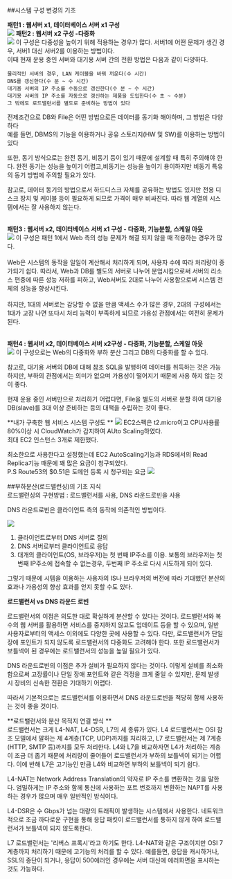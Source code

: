 ##시스템 구성 변경의 기초 

**패턴1 : 웹서버 x1, 데이터베이스 서버 x1 구성** </br>
![](패턴1.PNG)
**패턴2 : 웹서버 x2 구성 -다중화**</br>
![](패턴2.PNG)
이 구성은 다중성을 높이기 위해 적용하는 경우가 많다. 서버1에 어떤 문제가 생긴 경우, 서버1 대신 서버2를 이용하는 방법이다. </br>
이때 현재 운용 중인 서버와 대기용 서버 간의 전환 방법은 다음과 같이 다양하다. </br>
```
물리적인 서버의 경우, LAN 케이블을 바꿔 끼운다(수 시간)
DNS를 갱신한다(수 분 ~ 수 시간)
대기용 서버의 IP 주소를 수동으로 갱신한다(수 분 ~ 수 시간)
대기용 서버의 IP 주소를 자동으로 갱신하는 제품을 도입한다(수 초 ~ 수분)
그 밖에도 로드밸런서를 별도로 준비하는 방법이 있다
```
전제조건으로 DB와 File은 어떤 방법으로든 데이터를 동기화 해야하며, 그 방법은 다양하다 </br>
예를 들면, DBMS의 기능을 이용하거나 공유 스토리지(HW 및 SW)를 이용하는 방법이 있다 </br>

또한, 동기 방식으로는 완전 동기, 비동기 등이 있기 때문에 설계할 때 특히 주의해야 한다. 완전 동기는 성능을 높이기 어렵고,비동기는 성능을 높이기 용이하지만 비동기 특유의 동기 방법에 주의할 필요가 있다.</br>

참고로, 데이터 동기의 방법으로서 하드디스크 자체를 공유하는 방법도 있지만 전용 디스크 장치 및 케이블 등이 필요하게 되므로 가격이 매우 비싸진다. 따라 웹 계열의 시스템에서는 잘 사용하지 않는다. </br></br>

**패턴3 : 웹서버 x2, 데이터베이스 서버 x1 구성 - 다중화, 기능분할, 스케일 아웃**</br>
![](패턴3.PNG)
이 구성은 패턴 1에서 Web 측의 성능 문제가 해결 되지 않을 때 적용하는 경우가 많다.</br></br>
Web은 시스템의 동작을 일일이 계산해서 처리하게 되며, 사용자 수에 따라 처리량이 증가되기 쉽다. 따라서, Web과 DB를 별도의 서버로 나누어 분업시킴으로써 서버의 리소스 편중에 따른 성능 저하를 피하고, Web서버도 2대로 나누어 사용함으로써 시스템 전체의 성능을 향상시킨다. </br></br>
하지만, 1대의 서버로는 감당할 수 없을 만큼 액세스 수가 많은 경우, 2대의 구성에서는 1대가 고장 나면 또다시 처리 능력이 부족하게 되므로 가용성 관점에서는 여전히 문제가 된다.</br></br>

**패턴4 : 웹서버 x2, 데이터베이스 서버 x2구성 - 다중화, 기능분할, 스케일 아웃**</br>
![](패턴4.PNG)
이 구성으로는 Web의 다중화와 부하 분산 그리고 DB의 다중화를 할 수 있다. </br>

참고로, 대기용 서버의 DB에 대해 참조 SQL을 발행하여 데이터를 취득하는 것은 가능하지만, 부하의 관점에서는 의미가 없으며 가용성이 떨어지기 때문에 사용 하지 않는 것이 좋다. 

현재 운용 중인 서버만으로 처리하기 어렵다면, File을 별도의 서버로 분할 하여 대기용DB(slave)를 3대 이상 준비하는 등의 대책을 수립하는 것이 좋다. 

**내가 구축한 웹 서비스 시스템 구성도 **
![](내꺼.PNG)
EC2스펙은 t2.micro이고 CPU사용률 80%이상 시 CloudWatch가 감지하여 AUto Scaling하였다.</br>
최대 EC2 인스턴스 3개로 제한했다.

최소한으로 사용한다고 설정했는데 EC2 AutoScaling기능과 RDS에서의 Read Replica기능 때문에 
꽤 많은 요금이 청구되었다. </br>
P.S Route53의 $0.51은 도메인 등록 시 청구되는 요금
![](8월달aws요금.PNG)

##부하분산(로드밸런싱)의 기초 지식  
로드밸런싱의 구현방법 : 로드밸런서를 사용, DNS 라운드로빈을 사용 

DNS 라운드로빈은 클라이언트 측의 동작에 의존적인 방법이다. </br>

![](dns.PNG)
1. 클라이언트로부터 DNS 서버로 질의 
2. DNS 서버로부터 클라이언트로 응답
3. 대개의 클라이언트(OS, 브라우저)는 첫 번째 IP주소를 이용. 보통의 브라우저는 첫 번째 IP주소에 접속할 수 없는경우, 두번째 IP 주소로 다시 시도하게 되어 있다. </br>

그렇기 때문에 시템을 이용하는 사용자의 IS나 브라우저의 버전에 따라 기대했던 분산의 효과나 가용성의 향상 효과를 얻지 못할 수도 있다. 

**로드밸런서 vs DNS 라운드 로빈** </br>

로드밸런서의 이점은 의도한 대로 확실하게 분산할 수 있다는 것이다. 로드밸런서와 복수의 웹 서버를 활용하면 서비스를 중지하지 않고도 업데이트 등을 할 수 있으며, 일반 사용자로부터의 액세스 이외에도 다양한 곳에 사용할 수 있다. 다만, 로드밸런서가 단일 장애 포인트가 되지 않도록 로드밸런서의 다중화도 고려해야 한다. 또한 로드밸런서가 보틀넥이 된 경우에는 로드밸런서의 성능을 높일 필요가 있다. </br>

DNS 라운드로빈의 이점은 추가 설비가 필요하지 않다는 것이다. 이렇게 설비를 최소화함으로써 고장률이나 단일 장애 포인트와 같은 걱정을 크게 줄일 수 있지만, 문제 발생 시 장비의 신속한 전환은 기대하기 어렵다. </br>

따라서 기본적으로는 로드밸런서를 이용하면서 DNS 라운드로빈을 적당히 함께 사용하는 것이 좋을 것이다.</br>

**로드밸런서와 분산 목적지 연결 방식 **</br>
로드밸런서는 크게 L4-NAT, L4-DSR, L7의 세 종류가 있다. L4 로드밸런서는 OSI 참조 모델에서 말하는 제 4계층(TCP, UDP)까지를 처리하고, L7 로드밸런서는 제 7계층(HTTP, SMTP 등)까지를 모두 처리한다. L4와 L7을 비교하자면 L4가 처리하는 계층이 조금 더 좁기 때문에 처리량이 줄어들어 로드밸런서가 부하의 보틀넥이 되기는 어렵다. 이에 반해 L7은 고기능인 만큼 L4와 비교하면 부하의 보틀넥이 되기 쉽다.

L4-NAT는 Network Address Translation의 약자로 IP 주소를 변환하는 것을 말한다. 엄밀하게는 IP 주소와 함께 통신에 사용하는 포트 번호까지 변환하는 NAPT를 사용하는 경우가 많으며 매우 일반적인 방식이다. 

L4-DSR은 수 Gbps가 넘는 대량의 트래픽이 발생하는 시스템에서 사용한다. 네트워크적으로 조금 까다로운 구현을 통해 응답 패킷이 로드밸런서를 통하지 않게 하여 로드밸런서가 보틀넥이 되지 않도록한다.

L7 로드밸런서는 '리버스 프록시'라고 하기도 한다. L4-NAT와 같은 구조이지만 OSI 7계층까지 처리하기 때문에 고기능의 처리를 할 수 있다. 예를들면, 응답을 캐시하거나, SSL의 종단이 되거나, 응답이 500에러인 경우에는 서버 대신에 에러화면을 표시하는 것도 가능하다. 
